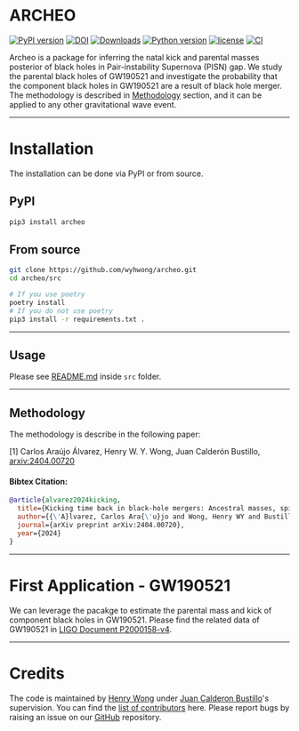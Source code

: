 # ARCHEO
[![PyPI version](https://badge.fury.io/py/archeo.svg)](https://pypi.org/project/archeo/)
[![DOI](https://zenodo.org/badge/626377469.svg)](https://doi.org/10.5281/zenodo.14306853)
[![Downloads](https://img.shields.io/pepy/dt/archeo)](https://github.com/wyhwong/archeo)
[![Python version](https://img.shields.io/pypi/pyversions/archeo)](https://pypi.org/project/archeo/)
[![license](https://img.shields.io/badge/license-MIT-orange.svg)](https://github.com/wyhwong/archeo/blob/main/LICENSE)
[![CI](https://github.com/wyhwong/archeo/actions/workflows/main.yml/badge.svg)](https://github.com/wyhwong/archeo/actions/workflows/main.yml/)


Archeo is a package for inferring the natal kick and parental masses posterior of black holes in Pair-instability Supernova (PISN) gap. We study the parental black holes of GW190521 and investigate the probability that the component black holes in GW190521 are a result of black hole merger. The methodology is described in [Methodology](#methodology) section, and it can be applied to any other gravitational wave event.

---

# Installation

The installation can be done via PyPI or from source.

## PyPI
```bash
pip3 install archeo
```

## From source
```bash
git clone https://github.com/wyhwong/archeo.git
cd archeo/src

# If you use poetry
poetry install
# If you do not use poetry
pip3 install -r requirements.txt .
```

---

## Usage
Please see [README.md](./src/README.md) inside `src` folder.

---

## Methodology

The methodology is describe in the following paper:

[1] Carlos Araújo Álvarez, Henry W. Y. Wong, Juan Calderón Bustillo, [arxiv:2404.00720](https://arxiv.org/abs/2404.00720)

#### Bibtex Citation:
```bibtex
@article{alvarez2024kicking,
  title={Kicking time back in black-hole mergers: Ancestral masses, spins, birth recoils and hierarchical-formation viability of GW190521},
  author={{\'A}lvarez, Carlos Ara{\'u}jo and Wong, Henry WY and Bustillo, Juan Calder{\'o}n},
  journal={arXiv preprint arXiv:2404.00720},
  year={2024}
}
```

---

# First Application - GW190521

We can leverage the pacakge to estimate the parental mass and kick of component black holes in GW190521. Please find the related data of GW190521 in [LIGO Document P2000158-v4](https://dcc.ligo.org/LIGO-P2000158/public).

---

# Credits
The code is maintained by [Henry Wong](https://github.com/wyhwong) under [Juan Calderon Bustillo](https://git.ligo.org/juan.calderonbustillo)'s supervision. You can find the [list of contributors](https://github.com/wyhwong/archeo/graphs/contributors) here. Please report bugs by raising an issue on our [GitHub](https://github.com/wyhwong/archeo) repository.
